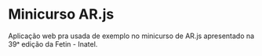 # Minicurso AR.js

Aplicação web pra usada de exemplo no minicurso de AR.js apresentado na 39ᵃ edição da Fetin - Inatel.

